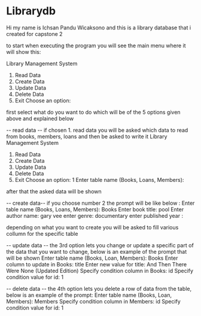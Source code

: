 # Librarydb
Hi my name is Ichsan Pandu Wicaksono and this is a library database that i created for capstone 2

to start when executing the program you will see the main menu where it will show this:

Library Management System
1. Read Data
2. Create Data
3. Update Data
4. Delete Data
5. Exit
Choose an option:

first select what do you want to do which will be of the 5 options given above and explained below

-- read data --
if chosen 1. read data you will be asked which data to read from books, members, loans and then be asked to write it 
Library Management System
1. Read Data
2. Create Data
3. Update Data
4. Delete Data
5. Exit
Choose an option: 1
Enter table name (Books, Loans, Members):

after that the asked data will be shown 

-- create data-- 
if you choose number 2 the prompt will be like below :
Enter table name (Books, Loans, Members): Books
Enter book title: pool
Enter author name: gary vee
enter genre: documentary
enter published year :

depending on what you want to create you will be asked to fill various collumn for the specific table

-- update data --
the 3rd option lets you change or update a specific part of the data that you want to change, below is an example of the prompt that will be shown
Enter table name (Books, Loan, Members): Books
Enter column to update in Books: title
Enter new value for title: And Then There Were None (Updated Edition)
Specify condition column in Books: id
Specify condition value for id: 1

-- delete data -- 
the 4th option lets you delete a row of data from the table, below is an example of the prompt:
Enter table name (Books, Loan, Members): Members
Specify condition column in Members: id
Specify condition value for id: 1
